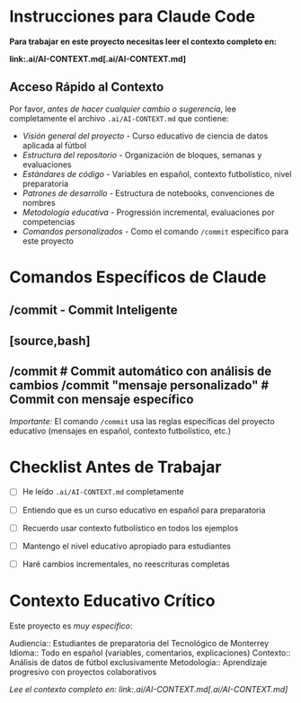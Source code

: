 Instrucciones para Claude Code
===============================

**Para trabajar en este proyecto necesitas leer el contexto completo en:**

**link:.ai/AI-CONTEXT.md[.ai/AI-CONTEXT.md]**


Acceso Rápido al Contexto
-------------------------

Por favor, *antes de hacer cualquier cambio o sugerencia*, lee completamente el archivo `.ai/AI-CONTEXT.md` que contiene:

* *Visión general del proyecto* - Curso educativo de ciencia de datos aplicada al fútbol
* *Estructura del repositorio* - Organización de bloques, semanas y evaluaciones
* *Estándares de código* - Variables en español, contexto futbolístico, nivel preparatoria
* *Patrones de desarrollo* - Estructura de notebooks, convenciones de nombres
* *Metodología educativa* - Progressión incremental, evaluaciones por competencias
* *Comandos personalizados* - Como el comando `/commit` específico para este proyecto


Comandos Específicos de Claude
===============================


/commit - Commit Inteligente
----------------------------

[source,bash]
----
/commit                           # Commit automático con análisis de cambios
/commit "mensaje personalizado"   # Commit con mensaje específico
----

*Importante:* El comando `/commit` usa las reglas específicas del proyecto educativo (mensajes en español, contexto futbolístico, etc.)


Checklist Antes de Trabajar
============================

* [ ] He leído `.ai/AI-CONTEXT.md` completamente
* [ ] Entiendo que es un curso educativo en español para preparatoria
* [ ] Recuerdo usar contexto futbolístico en todos los ejemplos
* [ ] Mantengo el nivel educativo apropiado para estudiantes
* [ ] Haré cambios incrementales, no reescrituras completas


Contexto Educativo Crítico
===========================

Este proyecto es *muy específico*:

Audiencia:: Estudiantes de preparatoria del Tecnológico de Monterrey
Idioma:: Todo en español (variables, comentarios, explicaciones)
Contexto:: Análisis de datos de fútbol exclusivamente
Metodología:: Aprendizaje progresivo con proyectos colaborativos


*Lee el contexto completo en: link:.ai/AI-CONTEXT.md[.ai/AI-CONTEXT.md]*